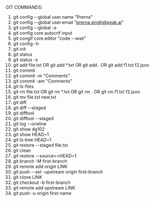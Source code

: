 GIT COMMANDS:

1) git config --global user.name "Prerna"
2) git config --global user.email "prerna.singh@peak.ai"
3) git config --global -e
4) git config core.autocrlf input
5) git congif core.editor "code --wait"
6) git config -h
7) git init
8) git status
9) git status -s
10) git add file.txt  OR  git add *.txt  OR  git add .  OR  git add f1.txt f2.json
11) git commit
12) git commit -m "Comments"
13) git commit -am "Comments"
14) git ls-files
15) git rm file.txt  OR  git rm *.txt  OR  git rm .  OR  git rm f1.txt f2.json
16) git mv file.txt new.txt
17) git diff
18) git diff --staged
19) git difftool
20) git difftool --staged
21) git log --oneline
22) git show dg102
23) git show HEAD~1
24) git ls-tree HEAD~1
25) git restore --staged file.txt
26) git clean
27) git restore --source==HEAD~1
28) git branch -M first-branch
29) git remote add origin LINK
30) git push --set -upstream origin first-branch
31) git clone LINK
32) git checkout -b first-branch
33) git remote add upstream LINK
34) git push -u origin first-name